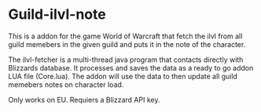 # Guild-ilvl-note
This is a addon for the game World of Warcraft that fetch the ilvl from all guild memebers in the given guild and puts it in the note of the character.

The ilvl-fetcher is a multi-thread java program that contacts directly with Blizzards database. It processes and saves the data as a ready to go addon LUA file (Core.lua). The addon will use the data to then update all guild memebers notes on character load.

Only works on EU.
Requiers a Blizzard API key.
